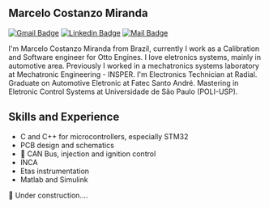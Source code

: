 ## Marcelo Costanzo Miranda

[![Gmail Badge](https://img.shields.io/badge/-marcelocm1995@gmail.com-c71610?style=flat-square&logo=Gmail&logoColor=white&link=mailto:marcelocm1995@gmail.com)](mailto:marcelocm1995@gmail.com)
[![Linkedin Badge](https://img.shields.io/badge/-Marcelo%20Costanzo-2867B2?style=flat-square&logo=Linkedin&logoColor=white&link=https://www.linkedin.com/in/marcelo-costanzo-miranda-952b58147/)](https://www.linkedin.com/in/marcelo-costanzo-miranda-952b58147/)
[![Mail Badge](https://img.shields.io/badge/-Youtube-e74c3c?style=flat&labelColor=e74c3c&logo=youtube&logoColor=white)](https://www.youtube.com/channel/UCJ1QhIezVGMMPmDKTGRj7cA) 


I'm Marcelo Costanzo Miranda from Brazil, currently I work as a Calibration and Software engineer for Otto Engines. I love eletronics systems, mainly in automotive area.
Previously I worked in a mechatronics systems laboratory at Mechatronic Engineering - INSPER.
I'm Electronics Technician at Radial. Graduate on Automotive Eletronic at Fatec Santo André. Mastering in Eletronic Control Systems at Universidade de São Paulo (POLI-USP).

## Skills and Experience

* C and C++ for microcontrollers, especially STM32
* PCB design and schematics
* :car: CAN Bus, injection and ignition control
* INCA 
* Etas instrumentation
* Matlab and Simulink



:construction: Under construction.... 
<!--
**Marcelocm1995/Marcelocm1995** is a ✨ _special_ ✨ repository because its `README.md` (this file) appears on your GitHub profile.


